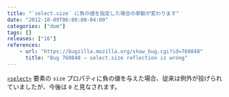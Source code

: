 ```yaml
---
title: "`select.size` に負の値を指定した場合の挙動が変わります"
date: "2012-10-09T06:00:00-04:00"
categories: ["dom"]
tags: []
releases: ["16"]
references:
    - url: "https://bugzilla.mozilla.org/show_bug.cgi?id=760848"
      title: "Bug 760848 – select.size reflection is wrong"
---
```

[`<select>`](https://developer.mozilla.org/docs/Web/HTML/Element/select) 要素の `size` プロパティに負の値を与えた場合、従来は例外が投げられていましたが、今後は `0` と見なされます。
